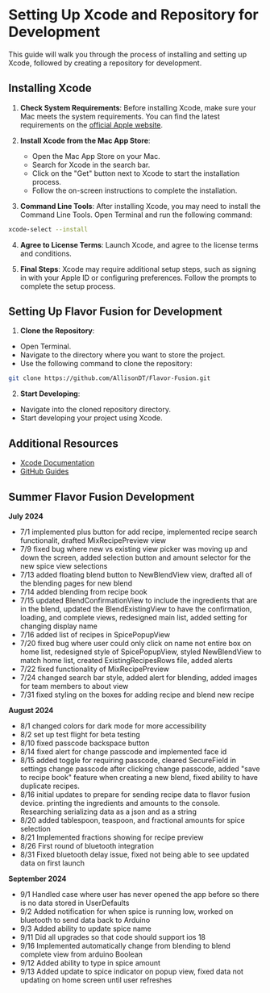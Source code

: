# Setting Up Xcode and Repository for Development

This guide will walk you through the process of installing and setting up Xcode, followed by creating a repository for development.

## Installing Xcode

1. **Check System Requirements**: Before installing Xcode, make sure your Mac meets the system requirements. You can find the latest requirements on the [official Apple website](https://developer.apple.com/xcode/).

2. **Install Xcode from the Mac App Store**:
   - Open the Mac App Store on your Mac.
   - Search for Xcode in the search bar.
   - Click on the "Get" button next to Xcode to start the installation process.
   - Follow the on-screen instructions to complete the installation.

3. **Command Line Tools**: After installing Xcode, you may need to install the Command Line Tools. Open Terminal and run the following command:

```bash
xcode-select --install
```

4. **Agree to License Terms**: Launch Xcode, and agree to the license terms and conditions.

5. **Final Steps**: Xcode may require additional setup steps, such as signing in with your Apple ID or configuring preferences. Follow the prompts to complete the setup process.

## Setting Up Flavor Fusion for Development

1. **Clone the Repository**:
- Open Terminal.
- Navigate to the directory where you want to store the project.
- Use the following command to clone the repository:

```bash
git clone https://github.com/AllisonDT/Flavor-Fusion.git
```

2. **Start Developing**:
- Navigate into the cloned repository directory.
- Start developing your project using Xcode.

## Additional Resources

- [Xcode Documentation](https://developer.apple.com/documentation/xcode)
- [GitHub Guides](https://guides.github.com/)

## Summer Flavor Fusion Development
**July 2024**
- 7/1 implemented plus button for add recipe, implemented recipe search functionalit, drafted MixRecipePreview view
- 7/9 fixed bug where new vs existing view picker was moving up and down the screen, added selection button and amount selector for the new spice view selections
- 7/13 added floating blend button to NewBlendView view, drafted all of the blending pages for new blend
- 7/14 added blending from recipe book
- 7/15 updated BlendConfirmationView to include the ingredients that are in the blend, updated the BlendExistingView to have the confirmation, loading, and complete views, redesigned main list, added setting for changing display name
- 7/16 added list of recipes in SpicePopupView
- 7/20 fixed bug where user could only click on name not entire box on home list, redesigned style of SpicePopupView, styled NewBlendView to match home list, created ExistingRecipesRows file, added alerts
- 7/22 fixed functionality of MixRecipePreview
- 7/24 changed search bar style, added alert for blending, added images for team members to about view
- 7/31 fixed styling on the boxes for adding recipe and blend new recipe

**August 2024**
- 8/1 changed colors for dark mode for more accessibility
- 8/2 set up test flight for beta testing
- 8/10 fixed passcode backspace button
- 8/14 fixed alert for change passcode and implemented face id
- 8/15 added toggle for requiring passcode, cleared SecureField in settings change passcode after clicking change passcode, added "save to recipe book" feature when creating a new blend, fixed ability to have duplicate recipes.
- 8/16 initial updates to prepare for sending recipe data to flavor fusion device. printing the ingredients and amounts to the console. Researching serializing data as a json and as a string
- 8/20 added tablespoon, teaspoon, and fractional amounts for spice selection
- 8/21 Implemented fractions showing for recipe preview
- 8/26 First round of bluetooth integration
- 8/31 Fixed bluetooth delay issue, fixed not being able to see updated data on first launch


**September 2024**
- 9/1 Handled case where user has never opened the app before so there is no data stored in UserDefaults
- 9/2 Added notification for when spice is running low, worked on bluetooth to send data back to Arduino
- 9/3 Added ability to update spice name
- 9/11 Did all upgrades so that code should support ios 18
- 9/16 Implemented automatically change from blending to blend complete view from arduino Boolean
- 9/12 Added ability to type in spice amount
- 9/13 Added update to spice indicator on popup view, fixed data not updating on home screen until user refreshes
